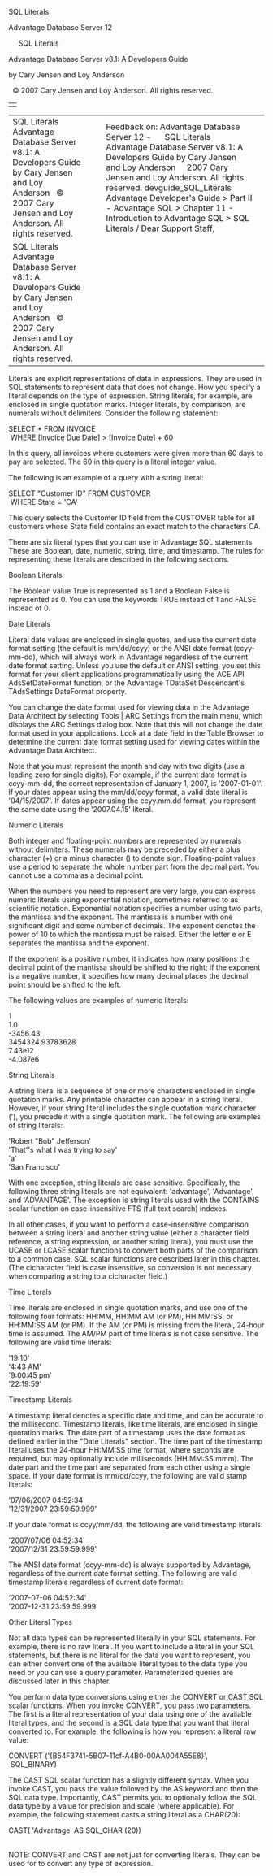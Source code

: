 SQL Literals




Advantage Database Server 12  

     SQL Literals

Advantage Database Server v8.1: A Developers Guide

by Cary Jensen and Loy Anderson

  © 2007 Cary Jensen and Loy Anderson. All rights reserved.

|  |
| --- |
|  |

|  |  |  |  |  |
| --- | --- | --- | --- | --- |
| SQL Literals  Advantage Database Server v8.1: A Developers Guide  by Cary Jensen and Loy Anderson    © 2007 Cary Jensen and Loy Anderson. All rights reserved. |  |  | Feedback on: Advantage Database Server 12 -      SQL Literals Advantage Database Server v8.1: A Developers Guide by Cary Jensen and Loy Anderson     2007 Cary Jensen and Loy Anderson. All rights reserved. devguide\_SQL\_Literals Advantage Developer's Guide > Part II - Advantage SQL > Chapter 11 - Introduction to Advantage SQL > SQL Literals / Dear Support Staff, |  |
| SQL Literals  Advantage Database Server v8.1: A Developers Guide  by Cary Jensen and Loy Anderson    © 2007 Cary Jensen and Loy Anderson. All rights reserved. |  |  |  |  |

Literals are explicit representations of data in expressions. They are used in SQL statements to represent data that does not change. How you specify a literal depends on the type of expression. String literals, for example, are enclosed in single quotation marks. Integer literals, by comparison, are numerals without delimiters. Consider the following statement:

SELECT \* FROM INVOICE  
  WHERE [Invoice Due Date] > [Invoice Date] + 60

In this query, all invoices where customers were given more than 60 days to pay are selected. The 60 in this query is a literal integer value.

The following is an example of a query with a string literal:

SELECT "Customer ID" FROM CUSTOMER  
  WHERE State = 'CA'

This query selects the Customer ID field from the CUSTOMER table for all customers whose State field contains an exact match to the characters CA.

There are six literal types that you can use in Advantage SQL statements. These are Boolean, date, numeric, string, time, and timestamp. The rules for representing these literals are described in the following sections.

Boolean Literals

The Boolean value True is represented as 1 and a Boolean False is represented as 0. You can use the keywords TRUE instead of 1 and FALSE instead of 0.

Date Literals

Literal date values are enclosed in single quotes, and use the current date format setting (the default is mm/dd/ccyy) or the ANSI date format (ccyy-mm-dd), which will always work in Advantage regardless of the current date format setting. Unless you use the default or ANSI setting, you set this format for your client applications programmatically using the ACE API AdsSetDateFormat function, or the Advantage TDataSet Descendant's TAdsSettings DateFormat property.

You can change the date format used for viewing data in the Advantage Data Architect by selecting Tools | ARC Settings from the main menu, which displays the ARC Settings dialog box. Note that this will not change the date format used in your applications. Look at a date field in the Table Browser to determine the current date format setting used for viewing dates within the Advantage Data Architect.

Note that you must represent the month and day with two digits (use a leading zero for single digits). For example, if the current date format is ccyy-mm-dd, the correct representation of January 1, 2007, is '2007-01-01'. If your dates appear using the mm/dd/ccyy format, a valid date literal is '04/15/2007'. If dates appear using the ccyy.mm.dd format, you represent the same date using the '2007.04.15' literal.

Numeric Literals

Both integer and floating-point numbers are represented by numerals without delimiters. These numerals may be preceded by either a plus character (+) or a minus character () to denote sign. Floating-point values use a period to separate the whole number part from the decimal part. You cannot use a comma as a decimal point.

When the numbers you need to represent are very large, you can express numeric literals using exponential notation, sometimes referred to as scientific notation. Exponential notation specifies a number using two parts, the mantissa and the exponent. The mantissa is a number with one significant digit and some number of decimals. The exponent denotes the power of 10 to which the mantissa must be raised. Either the letter e or E separates the mantissa and the exponent.

If the exponent is a positive number, it indicates how many positions the decimal point of the mantissa should be shifted to the right; if the exponent is a negative number, it specifies how many decimal places the decimal point should be shifted to the left.

The following values are examples of numeric literals:

1  
1.0  
-3456.43  
3454324.93783628  
7.43e12  
-4.087e6

String Literals

A string literal is a sequence of one or more characters enclosed in single quotation marks. Any printable character can appear in a string literal. However, if your string literal includes the single quotation mark character ('), you precede it with a single quotation mark. The following are examples of string literals:

'Robert "Bob" Jefferson'  
'That''s what I was trying to say'  
'a'  
'San Francisco'

With one exception, string literals are case sensitive. Specifically, the following three string literals are not equivalent: 'advantage', 'Advantage', and 'ADVANTAGE'. The exception is string literals used with the CONTAINS scalar function on case-insensitive FTS (full text search) indexes.

In all other cases, if you want to perform a case-insensitive comparison between a string literal and another string value (either a character field reference, a string expression, or another string literal), you must use the UCASE or LCASE scalar functions to convert both parts of the comparison to a common case. SQL scalar functions are described later in this chapter. (The cicharacter field is case insensitive, so conversion is not necessary when comparing a string to a cicharacter field.)

Time Literals

Time literals are enclosed in single quotation marks, and use one of the following four formats: HH:MM, HH:MM AM (or PM), HH:MM:SS, or HH:MM:SS AM (or PM). If the AM (or PM) is missing from the literal, 24-hour time is assumed. The AM/PM part of time literals is not case sensitive. The following are valid time literals:

'19:10'  
'4:43 AM'  
'9:00:45 pm'  
'22:19:59'

Timestamp Literals

A timestamp literal denotes a specific date and time, and can be accurate to the millisecond. Timestamp literals, like time literals, are enclosed in single quotation marks. The date part of a timestamp uses the date format as defined earlier in the "Date Literals" section. The time part of the timestamp literal uses the 24-hour HH:MM:SS time format, where seconds are required, but may optionally include milliseconds (HH:MM:SS.mmm). The date part and the time part are separated from each other using a single space. If your date format is mm/dd/ccyy, the following are valid stamp literals:

'07/06/2007 04:52:34'  
'12/31/2007 23:59:59.999'

If your date format is ccyy/mm/dd, the following are valid timestamp literals:

'2007/07/06 04:52:34'  
'2007/12/31 23:59:59.999'

The ANSI date format (ccyy-mm-dd) is always supported by Advantage, regardless of the current date format setting. The following are valid timestamp literals regardless of current date format:

'2007-07-06 04:52:34'  
'2007-12-31 23:59:59.999'

Other Literal Types

Not all data types can be represented literally in your SQL statements. For example, there is no raw literal. If you want to include a literal in your SQL statements, but there is no literal for the data you want to represent, you can either convert one of the available literal types to the data type you need or you can use a query parameter. Parameterized queries are discussed later in this chapter.

You perform data type conversions using either the CONVERT or CAST SQL scalar functions. When you invoke CONVERT, you pass two parameters. The first is a literal representation of your data using one of the available literal types, and the second is a SQL data type that you want that literal converted to. For example, the following is how you represent a literal raw value:

CONVERT ('{B54F3741-5B07-11cf-A4B0-00AA004A55E8}',  
  SQL\_BINARY)

The CAST SQL scalar function has a slightly different syntax. When you invoke CAST, you pass the value followed by the AS keyword and then the SQL data type. Importantly, CAST permits you to optionally follow the SQL data type by a value for precision and scale (where applicable). For example, the following statement casts a string literal as a CHAR(20):

CAST( 'Advantage' AS SQL\_CHAR (20))

   
NOTE: CONVERT and CAST are not just for converting literals. They can be used for to convert any type of expression.